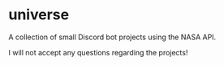 # universe

A collection of small Discord bot projects using the NASA API.

I will not accept any questions regarding the projects!
